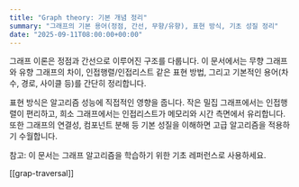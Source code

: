 ```yaml
---
title: "Graph theory: 기본 개념 정리"
summary: "그래프의 기본 용어(정점, 간선, 무향/유향), 표현 방식, 기초 성질 정리"
date: "2025-09-11T08:00:00+00:00"
---
```


그래프 이론은 정점과 간선으로 이루어진 구조를 다룹니다. 이 문서에서는 무향 그래프와 유향 그래프의 차이, 인접행렬/인접리스트 같은 표현 방법, 그리고 기본적인 용어(차수, 경로, 사이클 등)를 간단히 정리합니다.

표현 방식은 알고리즘 성능에 직접적인 영향을 줍니다. 작은 밀집 그래프에서는 인접행렬이 편리하고, 희소 그래프에서는 인접리스트가 메모리와 시간 측면에서 유리합니다. 또한 그래프의 연결성, 컴포넌트 분해 등 기본 성질을 이해하면 고급 알고리즘을 적용하기 수월합니다.

참고: 이 문서는 그래프 알고리즘을 학습하기 위한 기초 레퍼런스로 사용하세요.


[[grap-traversal]]